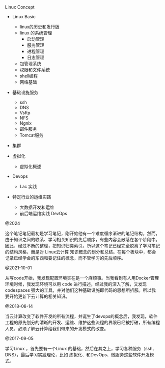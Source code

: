 Linux Concept

- Linux Basic
  - linux的历史和发行版
  - linux 的系统管理
    - 启动管理
    - 服务管理
    - 进程管理
    - 日志管理
  - 包管理系统
  - 权限和文件系统
  - shell编程
  - 网络基础
- 基础设施服务
  - ssh
  - DNS
  - Vsftp
  - NFS
  - Ngnix
  - 邮件服务
  - Tomcat服务
- 集群
- 虚拟化
  - 虚拟化概述

- Devops
  - Lac 实践
- 特定行业的运维实践
  - 大数据开发和运维
  - 前后端运维实践 DevOps



@2024

这个笔记笔记最初是学习笔记，刚开始他有一个难度循序渐进的笔记结构。然而，由于知识之间的联系、学习相关知识的先后顺序，有些内容会散落在各个阶段中。因此，经过不断的整理，把知识归类索引。所以这个笔记已经完全脱离了学习笔记的结构风格，而是对 Linux云计算 知识概念的划分和总结。在每个板块中，都会记录已经学会的东西和要记住的概念，而不管学习的先后顺序。



@2021-10-01

从写code开始，我发现配置环境实在是一个麻烦事。当我看到有人用Docker管理环境时候，我发现环境可以用 code 进行描述，经过我的深入了解，又发现codespaces 强大的工具，并对他们这种基础设施即代码的思想所折服。所以我要开始更新下云计算的相关知识。



@2018-08-14

当云计算改变了软件开发的所有流程，并诞生了devops的概念后，我发现，软件工程的原先划分的清晰的开发、运维、维护这些流程的界限已经被打破，所有编程人员，必须了解云计算给我们带来的开发模式的改变。



@2017-09-05

学习Linux ，首先要有一个Linux 的基础，然后在其之上，学习各种服务（ssh、DNS），最后学习实践理论，比如 虚拟化、和DevOps、微服务这些软件开发模式。



